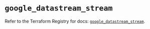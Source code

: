 # `google_datastream_stream`

Refer to the Terraform Registry for docs: [`google_datastream_stream`](https://registry.terraform.io/providers/hashicorp/google/6.36.1/docs/resources/datastream_stream).
